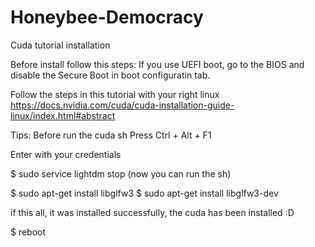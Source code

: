 # Honeybee-Democracy

Cuda tutorial installation

Before install follow this steps:
If you use UEFI boot, go to the BIOS and disable the Secure Boot in boot configuratin tab.

Follow the steps in this tutorial with your right linux
https://docs.nvidia.com/cuda/cuda-installation-guide-linux/index.html#abstract

Tips:
Before run the cuda sh
Press Ctrl + Alt + F1

Enter with your credentials

$ sudo service lightdm stop
(now you can run the sh)

$ sudo apt-get install libglfw3
$ sudo apt-get install libglfw3-dev

if this all, it was installed successfully, the cuda has been installed :D

$ reboot

